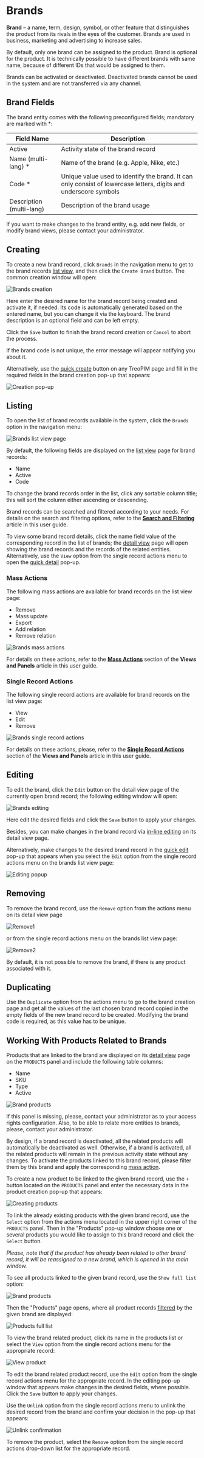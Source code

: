 # Brands

**Brand** – a name, term, design, symbol, or other feature that distinguishes the product from its rivals in the eyes of the customer. Brands are used in business, marketing and advertising to increase sales. 

By default, only one brand can be assigned to the product. Brand is optional for the product. It is technically possible to have different brands with same name, because of different IDs that would be assigned to them.

Brands can be activated or deactivated. Deactivated brands cannot be used in the system and are not transferred via any channel.

## Brand Fields

The brand entity comes with the following preconfigured fields; mandatory are marked with *:

| **Field Name**           | **Description**                            |
|--------------------------|--------------------------------------------|
| Active                   | Activity state of the brand record         |
| Name (multi-lang) *      | Name of the brand (e.g. Apple, Nike, etc.) |
| Code *                   | Unique value used to identify the brand. It can only consist of lowercase letters, digits and underscore symbols     |
| Description (multi-lang) | Description of the brand usage                   |

If you want to make changes to the brand entity, e.g. add new fields, or modify brand views, please contact your administrator.

## Creating

To create a new brand record, click `Brands` in the navigation menu to get to the brand records [list view](#listing), and then click the `Create Brand` button. The common creation window will open:

![Brands creation](../../_assets/brands/brands-create.jpg)

Here enter the desired name for the brand record being created and activate it, if needed. Its code is automatically generated based on the entered name, but you can change it via the keyboard. The brand description is an optional field and can be left empty.

Click the `Save` button to finish the brand record creation or `Cancel` to abort the process.

If the brand code is not unique, the error message will appear notifying you about it.

Alternatively, use the [quick create](./user-interface.md#quick-create) button on any TreoPIM page and fill in the required fields in the brand creation pop-up that appears:

![Creation pop-up](../../_assets/brands/creation-popup.jpg)

## Listing

To open the list of brand records available in the system, click the `Brands` option in the navigation menu:

![Brands list view page](../../_assets/brands/brands-list-view.jpg)

By default, the following fields are displayed on the [list view](./views-and-panels.md#list-view) page for brand records:
 - Name
 - Active
 - Code

To change the brand records order in the list, click any sortable column title; this will sort the column either ascending or descending. 

Brand records can be searched and filtered according to your needs. For details on the search and filtering options, refer to the [**Search and Filtering**](./search-and-filtering.md) article in this user guide.

To view some brand record details, click the name field value of the corresponding record in the list of brands; the [detail view](./views-and-panels.md#detail-view) page will open showing the brand records and the records of the related entities. Alternatively, use the `View` option from the single record actions menu to open the [quick detail](./views-and-panels.md#quick-detail-view-small-detail-view) pop-up.

### Mass Actions

The following mass actions are available for brand records on the list view page:

- Remove
- Mass update
- Export
- Add relation
- Remove relation

![Brands mass actions](../../_assets/brands/brands-mass-actions.jpg)

For details on these actions, refer to the [**Mass Actions**](./views-and-panels.md#mass-actions) section of the **Views and Panels** article in this user guide.

### Single Record Actions

The following single record actions are available for brand records on the list view page:

- View
- Edit
- Remove

![Brands single record actions](../../_assets/brands/brands-single-actions.jpg)

For details on these actions, please, refer to the [**Single Record Actions**](./views-and-panels.md#single-record-actions) section of the **Views and Panels** article in this user guide.

## Editing

To edit the brand, click the `Edit` button on the detail view page of the currently open brand record; the following editing window will open:

![Brands editing](../../_assets/brands/brands-edit.jpg)

Here edit the desired fields and click the `Save` button to apply your changes.

Besides, you can make changes in the brand record via [in-line editing](./views-and-panels.md#in-line-editing) on its detail view page.

Alternatively, make changes to the desired brand record in the [quick edit](./views-and-panels.md#quick-edit-view) pop-up that appears when you select the `Edit` option from the single record actions menu on the brands list view page:

![Editing popup](../../_assets/brands/brand-editing-popup.jpg)

## Removing

To remove the brand record, use the `Remove` option from the actions menu on its detail view page

![Remove1](../../_assets/brands/remove-details.jpg)

or from the single record actions menu on the brands list view page:

![Remove2](../../_assets/brands/remove-list.jpg)

By default, it is not possible to remove the brand, if there is any product associated with it.

## Duplicating

Use the `Duplicate` option from the actions menu to go to the brand creation page and get all the values of the last chosen brand record copied in the empty fields of the new brand record to be created. Modifying the brand code is required, as this value has to be unique.

## Working With Products Related to Brands

Products that are linked to the brand are displayed on its [detail view](./views-and-panels.md#detail-view) page on the `PRODUCTS` panel and include the following table columns:
 - Name
 - SKU
 - Type
 - Active

![Brand products](../../_assets/brands/brands-products.jpg)

If this panel is missing, please, contact your administrator as to your access rights configuration. Also, to be able to relate more entities to brands, please, contact your administrator.

By design, if a brand record is deactivated, all the related products will automatically be deactivated as well. Otherwise, if a brand is activated, all the related products will remain in the previous activity state without any changes. To activate the products linked to this brand record, please filter them by this brand and apply the corresponding [mass action](./views-and-panels.md#mass-actions).

To create a new product to be linked to the given brand record, use the `+` button located on the `PRODUCTS` panel and enter the necessary data in the product creation pop-up that appears:

![Creating products](../../_assets/brands/brands-create-product.jpg)

To link the already existing products with the given brand record, use the `Select` option from the actions menu located in the upper right corner of the `PRODUCTS` panel. Then in the "Products" pop-up window choose one or several products you would like to assign to this brand record and click the `Select` button.

*Please, note that if the product has already been related to other brand record, it will be reassigned to a new brand, which is opened in the main window.* 

To see all products linked to the given brand record, use the `Show full list` option:

![Brand products](../../_assets/brands/show-full-option.jpg)

Then the "Products" page opens, where all product records [filtered](./search-and-filtering.md) by the given brand are displayed:

![Products full list](../../_assets/brands/products-full-list.jpg)

To view the brand related product, click its name in the products list or select the `View` option from the single record actions menu for the appropriate record:

![View product](../../_assets/brands/products-view.jpg)

To edit the brand related product record, use the `Edit` option from the single record actions menu for the appropriate record. In the editing pop-up window that appears make changes in the desired fields, where possible. Click the `Save` button to apply your changes.

Use the `Unlink` option from the single record actions menu to unlink the desired record from the brand and confirm your decision in the pop-up that appears:

![Unlink confirmation](../../_assets/brands/unlink-confirmation.jpg)

To remove the product, select the `Remove` option from the single record actions drop-down list for the appropriate record.